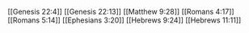 [[Genesis 22:4]]
[[Genesis 22:13]]
[[Matthew 9:28]]
[[Romans 4:17]]
[[Romans 5:14]]
[[Ephesians 3:20]]
[[Hebrews 9:24]]
[[Hebrews 11:11]]
